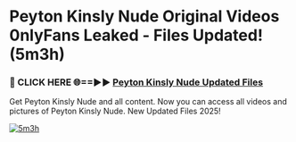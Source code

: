 # Peyton Kinsly Nude Original Videos 0nlyFans Leaked - Files Updated! (5m3h)

<h3>🔴 CLICK HERE 🌐==►► <a href="https://tinyurl.com/52m3yx9h" rel="nofollow">Peyton Kinsly Nude Updated Files</a></h3>

Get Peyton Kinsly Nude and all content. Now you can access all videos and pictures of Peyton Kinsly Nude. New Updated Files 2025!

[![5m3h](https://i.imgur.com/TnHtlc8.gif)](https://tinyurl.com/52m3yx9h)
